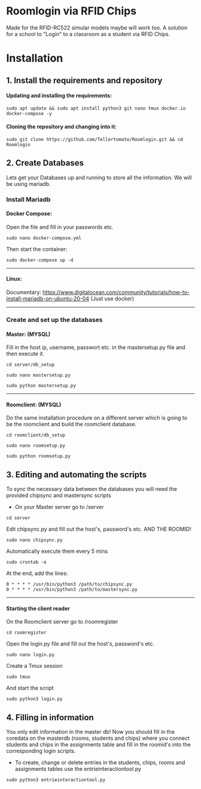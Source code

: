# Roomlogin via RFID Chips
Made for the RFID-RC522 simular models maybe will work too.
A solution for a school to "Login" to a classroom as a student via RFID Chips.



# Installation

## 1. Install the requirements and repository
#### Updating and installing the requirements:
```
sudo apt update && sudo apt install python3 git nano tmux docker.io docker-compose -y
```
#### Cloning the repository and changing into it:
```
sudo git clone https://github.com/Tellertomate/Roomlogin.git && cd Roomlogin
```

## 2. Create Databases
Lets get your Databases up and running to store all the information.
We will be using mariadb.

### Install Mariadb
#### Docker Compose:
Open the file and fill in your passwords etc.
```
sudo nano docker-compose.yml
```
Then start the container:
```
sudo docker-compose up -d
```

---

#### Linux:
Documentary:
https://www.digitalocean.com/community/tutorials/how-to-install-mariadb-on-ubuntu-20-04
(Just use docker)

---

### Create and set up the databases
#### Master: (MYSQL)
Fill in the host ip, username, passwort etc. in the mastersetup.py file and then execute it.
```
cd server/db_setup
```
```
sudo nano mastersetup.py
```
```
sudo python mastersetup.py
```

---

#### Roomclient: (MYSQL)
Do the same installation procedure on a different server which is going to be the roomclient and build the roomclient database.
```
cd roomclient/db_setup
```
```
sudo nano roomsetup.py
```
```
sudo python roomsetup.py
```

## 3. Editing and automating the scripts
To sync the necessary data between the databases you will need the provided chipsync and mastersync scripts
- On your Master server go to /server
```
cd server
```
Edit chipsync.py and fill out the host's, password's etc. AND THE ROOMID!
```
sudo nano chipsync.py
```
Automatically execute them every 5 mins
```
sudo crontab -e
```
At the end, add the lines:
```
0 * * * * /usr/bin/python3 /path/to/chipsync.py
0 * * * * /usr/bin/python3 /path/to/mastersync.py
```
---

#### Starting the client reader
On the Roomclient server go to /roomregister
```
cd roomregister
```
Open the login.py file and fill out the host's, password's etc.
```
sudo nano login.py
```
Create a Tmux session
```
sudo tmux
```
And start the script
```
sudo python3 login.py
```

## 4. Filling in information
You only edit information in the master db! Now you should fill in the coredata on the masterdb (rooms, students and chips) where you connect students and chips in the assignments table and fill in the roomid's into the corresponding login scripts.
- To create, change or delete entries in the students, chips, rooms and assignments tables use the entrieinteractiontool.py
```
sudo python3 entrieinteractiontool.py
```



